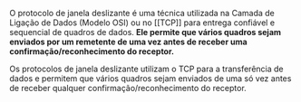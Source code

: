 O protocolo de janela deslizante é uma técnica utilizada na Camada de Ligação de Dados (Modelo OSI) ou no [[TCP]] para entrega confiável e sequencial de quadros de dados.
**Ele permite que vários quadros sejam enviados por um remetente de uma vez antes de receber uma confirmação/reconhecimento do receptor.**

Os protocolos de janela deslizante utilizam o TCP para a transferência de dados e permitem que vários quadros sejam enviados de uma só vez antes de receber qualquer confirmação/reconhecimento do receptor.